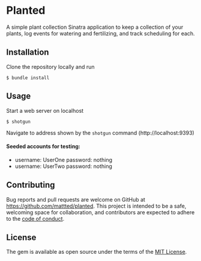 # Planted
A simple plant collection Sinatra application to keep a collection of your plants, log events for watering and fertilizing, and track scheduling for each.

## Installation
Clone the repository locally and run 

  `$ bundle install` 

## Usage
Start a web server on localhost

  `$ shotgun`

Navigate to address shown by the `shotgun` command (http://localhost:9393)

#### Seeded accounts for testing:
* username: UserOne password: nothing
* username: UserTwo password: nothing

## Contributing

Bug reports and pull requests are welcome on GitHub at https://github.com/mattted/planted. This project is intended to be a safe, welcoming space for collaboration, and contributors are expected to adhere to the [code of conduct](https://github.com/mattted/planted/blob/master/CODE_OF_CONDUCT.md).

## License

The gem is available as open source under the terms of the [MIT License](https://opensource.org/licenses/MIT).
